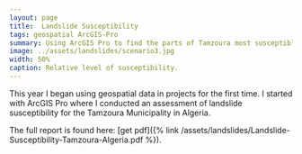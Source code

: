 ```yaml
---
layout: page
title:  Landslide Susceptibility
tags: geospatial ArcGIS-Pro
summary: Using ArcGIS Pro to find the parts of Tamzoura most susceptible to landslides. 
image: ../assets/landslides/scenario3.jpg
width: 50%
caption: Relative level of susceptibility.
---
```

This year I began using geospatial data in projects for the first time. I started with ArcGIS Pro where I conducted an assessment of landslide susceptibility for the Tamzoura Municipality in Algeria. 

The full report is found here: [get pdf]({% link /assets/landslides/Landslide-Susceptibility-Tamzoura-Algeria.pdf %}).
